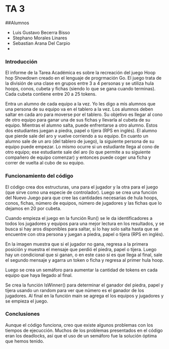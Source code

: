 # TA 3
##Alumnos
- Luis Gustavo Becerra Bisso
- Stephano Morales Linares
- Sebastian Arana Del Carpio
- 
### Introducción
El informe de la Tarea Académica es sobre la recreación del juego Hoop hop Showdown creado en el lenguaje de progrmación Go. El juego trata de la división de una clase en grupos entre 3 a 4 personas y se utiliza hula hoops, conos, cubeta y fichas (siendo lo que se gana cuando terminas). Cada cubeta contiene entre 20 a 25 tokens.

Entra un alumno de cada equipo a la vez. Yo les digo a mis alumnos que una persona de su equipo va en el tablero a la vez. Los alumnos deben saltar en cada aro para moverse por el tablero. Su objetivo es llegar al cono de otro equipo para ganar una de sus fichas y llevarla al cubeta de su equipo. Mientras el alumno salta, puede enfrentarse a otro alumno. Estos dos estudiantes juegan a piedra, papel o tijera (RPS en inglés). El alumno que pierde sale del aro y vuelve corriendo a su equipo. En cuanto un alumno sale de un aro (del tablero de juego), la siguiente persona de su equipo puede empezar. Lo mismo ocurre si un estudiante llega al cono de otro equipo; ese estudiante sale del aro (lo que permite a su siguiente compañero de equipo comenzar) y entonces puede coger una ficha y correr de vuelta al cubo de su equipo.

### Funcionamiento del código
El código crea dos estructuras, una para el jugador y la otra para el juego (que sirve como una especie de controlador). Luego se crea una función del Nuevo Juego para que cree las cantidades necesarias de hula hoops, conos, fichas, número de equipos, número de jugadores  y las fichas que lo dejamos en 20 por cubeta.

Cuando empieza el juego en la función Run() se le da identificadores a todos los jugadores y equipos para una mejor lectura en los resultados, y se busca si hay aros disponibles para saltar, si lo hay solo salta hasta que se encuentre con otra persona y juegan a piedra, papel o tijera (RPS en inglés). 

En la imagen muestra que si el jugador no gana, regresa a la primera posición y muestra el mensaje que perdió el piedra, papel o tijera. Luego hay un condicional que si ganan, o en este caso si es que llega al final, sale el segundo mensaje y agarra un token o ficha y regresa al primer hula hoop. 

Luego se crea un semáforo para aumentar la cantidad de tokens en cada equipo que haya llegado al final.

Se crea la función IsWinner() para determinar el ganador del piedra, papel y tijera usando un random para ver que número es el ganador de los jugadores. Al final en la función main se agrega el los equipos y jugadores y se empieza el juego.

### Conclusiones
Aunque el código funciona, creo que existe algunos problemas con los tiempos de ejecucción. Muchos de los problemas presentados en el código eran los deadlocks, así que el uso de un semáforo fue la solución óptima que hemos tenido.
